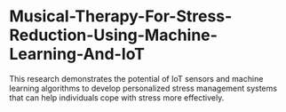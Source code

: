 # Musical-Therapy-For-Stress-Reduction-Using-Machine-Learning-And-IoT
This research demonstrates the potential of IoT sensors and machine learning algorithms to develop personalized stress management systems that can help individuals cope with stress more effectively.
